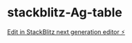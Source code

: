 # stackblitz-Ag-table

[Edit in StackBlitz next generation editor ⚡️](https://stackblitz.com/~/github.com/Abhishek012kumarsingh/stackblitz-Ag-table)